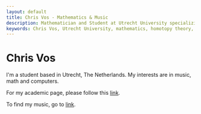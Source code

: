 ```yaml
---
layout: default
title: Chris Vos - Mathematics & Music
description: Mathematician and Student at Utrecht University specializing in (unstable, synthetic, computational) homotopy theory, and (pop, electronic) music production.
keywords: Chris Vos, Utrecht University, mathematics, homotopy theory, music production
---
```


# Chris Vos

I'm a student based in Utrecht, The Netherlands.
My interests are in music, math and computers.

For my academic page, please follow this [link](./math).

To find my music, go to [link](./music).
